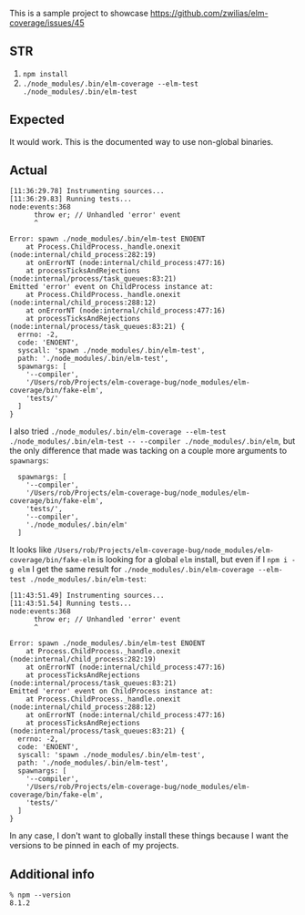 This is a sample project to showcase https://github.com/zwilias/elm-coverage/issues/45

## STR

1. `npm install`
2. `./node_modules/.bin/elm-coverage --elm-test ./node_modules/.bin/elm-test`

## Expected

It would work. This is the documented way to use non-global binaries.

## Actual

```
[11:36:29.78] Instrumenting sources...
[11:36:29.83] Running tests...
node:events:368
      throw er; // Unhandled 'error' event
      ^

Error: spawn ./node_modules/.bin/elm-test ENOENT
    at Process.ChildProcess._handle.onexit (node:internal/child_process:282:19)
    at onErrorNT (node:internal/child_process:477:16)
    at processTicksAndRejections (node:internal/process/task_queues:83:21)
Emitted 'error' event on ChildProcess instance at:
    at Process.ChildProcess._handle.onexit (node:internal/child_process:288:12)
    at onErrorNT (node:internal/child_process:477:16)
    at processTicksAndRejections (node:internal/process/task_queues:83:21) {
  errno: -2,
  code: 'ENOENT',
  syscall: 'spawn ./node_modules/.bin/elm-test',
  path: './node_modules/.bin/elm-test',
  spawnargs: [
    '--compiler',
    '/Users/rob/Projects/elm-coverage-bug/node_modules/elm-coverage/bin/fake-elm',
    'tests/'
  ]
}
```

I also tried `./node_modules/.bin/elm-coverage --elm-test ./node_modules/.bin/elm-test -- --compiler ./node_modules/.bin/elm`, but the only difference that made was tacking on a couple more arguments to `spawnargs`:

```
  spawnargs: [
    '--compiler',
    '/Users/rob/Projects/elm-coverage-bug/node_modules/elm-coverage/bin/fake-elm',
    'tests/',
    '--compiler',
    './node_modules/.bin/elm'
  ]
```

It looks like `/Users/rob/Projects/elm-coverage-bug/node_modules/elm-coverage/bin/fake-elm` is looking for a global `elm` install, but even if I `npm i -g elm` I get the same result for `./node_modules/.bin/elm-coverage --elm-test ./node_modules/.bin/elm-test`:

```
[11:43:51.49] Instrumenting sources...
[11:43:51.54] Running tests...
node:events:368
      throw er; // Unhandled 'error' event
      ^

Error: spawn ./node_modules/.bin/elm-test ENOENT
    at Process.ChildProcess._handle.onexit (node:internal/child_process:282:19)
    at onErrorNT (node:internal/child_process:477:16)
    at processTicksAndRejections (node:internal/process/task_queues:83:21)
Emitted 'error' event on ChildProcess instance at:
    at Process.ChildProcess._handle.onexit (node:internal/child_process:288:12)
    at onErrorNT (node:internal/child_process:477:16)
    at processTicksAndRejections (node:internal/process/task_queues:83:21) {
  errno: -2,
  code: 'ENOENT',
  syscall: 'spawn ./node_modules/.bin/elm-test',
  path: './node_modules/.bin/elm-test',
  spawnargs: [
    '--compiler',
    '/Users/rob/Projects/elm-coverage-bug/node_modules/elm-coverage/bin/fake-elm',
    'tests/'
  ]
}
```

In any case, I don't want to globally install these things because I want the versions to be pinned in each of my projects.

## Additional info

```
% npm --version
8.1.2
```
